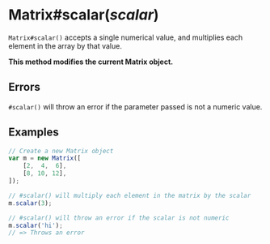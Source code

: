 # Matrix#scalar(*scalar*)

`Matrix#scalar()` accepts a single numerical value, and multiplies each element in the array by that value.

**This method modifies the current Matrix object.**

## Errors

`#scalar()` will throw an error if the parameter passed is not a numeric value.

## Examples

```javascript
// Create a new Matrix object
var m = new Matrix([
	[2,  4,  6],
	[8, 10, 12],
]);

// #scalar() will multiply each element in the matrix by the scalar
m.scalar(3);

// #scalar() will throw an error if the scalar is not numeric
m.scalar('hi');
// => Throws an error
```